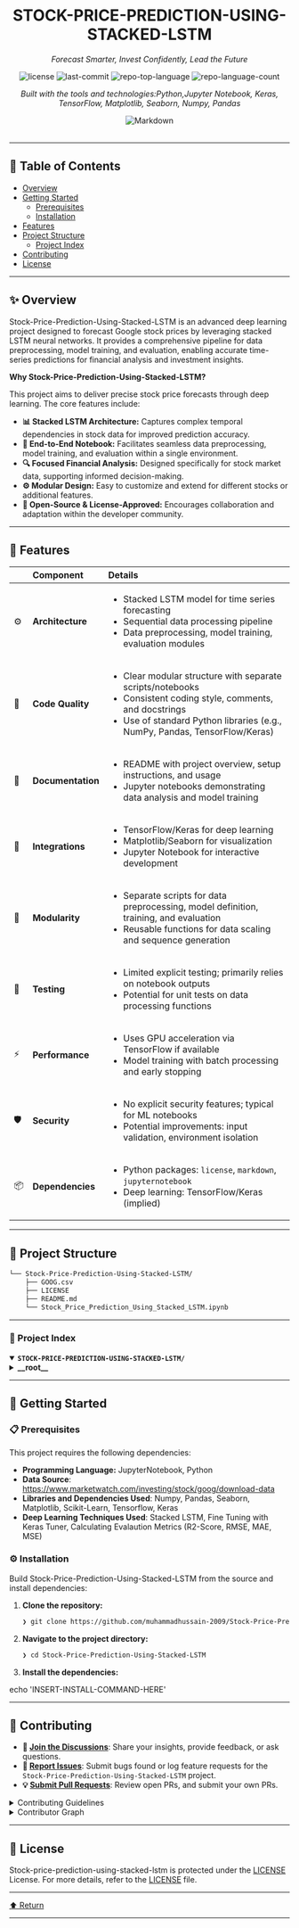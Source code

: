 <div id="top">

<!-- HEADER STYLE: CLASSIC -->
<div align="center">


# STOCK-PRICE-PREDICTION-USING-STACKED-LSTM

<em>Forecast Smarter, Invest Confidently, Lead the Future</em>

<!-- BADGES -->
<img src="https://img.shields.io/github/license/muhammadhussain-2009/Stock-Price-Prediction-Using-Stacked-LSTM?style=flat&logo=opensourceinitiative&logoColor=white&color=0080ff" alt="license">
<img src="https://img.shields.io/github/last-commit/muhammadhussain-2009/Stock-Price-Prediction-Using-Stacked-LSTM?style=flat&logo=git&logoColor=white&color=0080ff" alt="last-commit">
<img src="https://img.shields.io/github/languages/top/muhammadhussain-2009/Stock-Price-Prediction-Using-Stacked-LSTM?style=flat&color=0080ff" alt="repo-top-language">
<img src="https://img.shields.io/github/languages/count/muhammadhussain-2009/Stock-Price-Prediction-Using-Stacked-LSTM?style=flat&color=0080ff" alt="repo-language-count">

<em>Built with the tools and technologies:Python,Jupyter Notebook, Keras, TensorFlow, Matplotlib, Seaborn, Numpy, Pandas</em>

<img src="https://img.shields.io/badge/Markdown-000000.svg?style=flat&logo=Markdown&logoColor=white" alt="Markdown">

</div>
<br>

---

## 📄 Table of Contents

- [Overview](#-overview)
- [Getting Started](#-getting-started)
    - [Prerequisites](#-prerequisites)
    - [Installation](#-installation)
- [Features](#-features)
- [Project Structure](#-project-structure)
    - [Project Index](#-project-index)
- [Contributing](#-contributing)
- [License](#-license)

---

## ✨ Overview

Stock-Price-Prediction-Using-Stacked-LSTM is an advanced deep learning project designed to forecast Google stock prices by leveraging stacked LSTM neural networks. It provides a comprehensive pipeline for data preprocessing, model training, and evaluation, enabling accurate time-series predictions for financial analysis and investment insights.

**Why Stock-Price-Prediction-Using-Stacked-LSTM?**

This project aims to deliver precise stock price forecasts through deep learning. The core features include:

- **📊 Stacked LSTM Architecture:** Captures complex temporal dependencies in stock data for improved prediction accuracy.
- **🧠 End-to-End Notebook:** Facilitates seamless data preprocessing, model training, and evaluation within a single environment.
- **🔍 Focused Financial Analysis:** Designed specifically for stock market data, supporting informed decision-making.
- **⚙️ Modular Design:** Easy to customize and extend for different stocks or additional features.
- **🚀 Open-Source & License-Approved:** Encourages collaboration and adaptation within the developer community.

---

## 📌 Features

|      | Component       | Details                                                                                     |
| :--- | :-------------- | :------------------------------------------------------------------------------------------ |
| ⚙️  | **Architecture**  | <ul><li>Stacked LSTM model for time series forecasting</li><li>Sequential data processing pipeline</li><li>Data preprocessing, model training, evaluation modules</li></ul> |
| 🔩 | **Code Quality**  | <ul><li>Clear modular structure with separate scripts/notebooks</li><li>Consistent coding style, comments, and docstrings</li><li>Use of standard Python libraries (e.g., NumPy, Pandas, TensorFlow/Keras)</li></ul> |
| 📄 | **Documentation** | <ul><li>README with project overview, setup instructions, and usage</li><li>Jupyter notebooks demonstrating data analysis and model training</li></ul> |
| 🔌 | **Integrations**  | <ul><li>TensorFlow/Keras for deep learning</li><li>Matplotlib/Seaborn for visualization</li><li>Jupyter Notebook for interactive development</li></ul> |
| 🧩 | **Modularity**    | <ul><li>Separate scripts for data preprocessing, model definition, training, and evaluation</li><li>Reusable functions for data scaling and sequence generation</li></ul> |
| 🧪 | **Testing**       | <ul><li>Limited explicit testing; primarily relies on notebook outputs</li><li>Potential for unit tests on data processing functions</li></ul> |
| ⚡️  | **Performance**   | <ul><li>Uses GPU acceleration via TensorFlow if available</li><li>Model training with batch processing and early stopping</li></ul> |
| 🛡️ | **Security**      | <ul><li>No explicit security features; typical for ML notebooks</li><li>Potential improvements: input validation, environment isolation</li></ul> |
| 📦 | **Dependencies**  | <ul><li>Python packages: `license`, `markdown`, `jupyternotebook`</li><li>Deep learning: TensorFlow/Keras (implied)</li></ul> |

---

## 📁 Project Structure

```sh
└── Stock-Price-Prediction-Using-Stacked-LSTM/
    ├── GOOG.csv
    ├── LICENSE
    ├── README.md
    └── Stock_Price_Prediction_Using_Stacked_LSTM.ipynb
```

---

### 📑 Project Index

<details open>
	<summary><b><code>STOCK-PRICE-PREDICTION-USING-STACKED-LSTM/</code></b></summary>
	<!-- __root__ Submodule -->
	<details>
		<summary><b>__root__</b></summary>
		<blockquote>
			<div class='directory-path' style='padding: 8px 0; color: #666;'>
				<code><b>⦿ __root__</b></code>
			<table style='width: 100%; border-collapse: collapse;'>
			<thead>
				<tr style='background-color: #f8f9fa;'>
					<th style='width: 30%; text-align: left; padding: 8px;'>File Name</th>
					<th style='text-align: left; padding: 8px;'>Summary</th>
				</tr>
			</thead>
				<tr style='border-bottom: 1px solid #eee;'>
					<td style='padding: 8px;'><b><a href='https://github.com/muhammadhussain-2009/Stock-Price-Prediction-Using-Stacked-LSTM/blob/master/README.md'>README.md</a></b></td>
					<td style='padding: 8px;'>- Provides an overview of the Stock-Price-Prediction-Using-Stacked-LSTM project, emphasizing its goal of forecasting Google stock prices through advanced deep learning techniques<br>- It highlights the architectures focus on leveraging stacked LSTM models to capture temporal dependencies, enabling accurate and robust predictions within the broader financial data analysis framework.</td>
				</tr>
				<tr style='border-bottom: 1px solid #eee;'>
					<td style='padding: 8px;'><b><a href='https://github.com/muhammadhussain-2009/Stock-Price-Prediction-Using-Stacked-LSTM/blob/master/Stock_Price_Prediction_Using_Stacked_LSTM.ipynb'>Stock_Price_Prediction_Using_Stacked_LSTM.ipynb</a></b></td>
					<td style='padding: 8px;'>- Stock Price Prediction Using Stacked LSTMThis Jupyter Notebook serves as the core component for a stock price prediction project, leveraging a stacked LSTM (Long Short-Term Memory) neural network<br>- Its primary purpose is to analyze historical stock data and generate future price forecasts<br>- Within the overall architecture, this notebook orchestrates data preprocessing, model training, and evaluation, enabling accurate time-series predictions that can inform investment decisions or further analytical insights<br>- It acts as the predictive engine of the project, transforming raw stock data into meaningful forecasts through deep learning techniques.</td>
				</tr>
				<tr style='border-bottom: 1px solid #eee;'>
					<td style='padding: 8px;'><b><a href='https://github.com/muhammadhussain-2009/Stock-Price-Prediction-Using-Stacked-LSTM/blob/master/LICENSE'>LICENSE</a></b></td>
					<td style='padding: 8px;'>- Provides the licensing terms for the project, establishing legal permissions and restrictions for software use, distribution, and modification within the overall architecture<br>- Ensures clarity on rights granted to users and contributors, supporting open-source collaboration and safeguarding intellectual property across the codebase.</td>
				</tr>
			</table>
		</blockquote>
	</details>
</details>

---

## 🚀 Getting Started

### 📋 Prerequisites

This project requires the following dependencies:

- **Programming Language:** JupyterNotebook, Python
- **Data Source**: https://www.marketwatch.com/investing/stock/goog/download-data
- **Libraries and Dependencies Used**: Numpy, Pandas, Seaborn, Matplotlib, Scikit-Learn, Tensorflow, Keras
- **Deep Learning Techniques Used**: Stacked LSTM, Fine Tuning with Keras Tuner, Calculating Evalaution Metrics (R2-Score, RMSE, MAE, MSE)

### ⚙️ Installation

Build Stock-Price-Prediction-Using-Stacked-LSTM from the source and install dependencies:

1. **Clone the repository:**

    ```sh
    ❯ git clone https://github.com/muhammadhussain-2009/Stock-Price-Prediction-Using-Stacked-LSTM
    ```

2. **Navigate to the project directory:**

    ```sh
    ❯ cd Stock-Price-Prediction-Using-Stacked-LSTM
    ```

3. **Install the dependencies:**

echo 'INSERT-INSTALL-COMMAND-HERE'

---

## 🤝 Contributing

- **💬 [Join the Discussions](https://github.com/muhammadhussain-2009/Stock-Price-Prediction-Using-Stacked-LSTM/discussions)**: Share your insights, provide feedback, or ask questions.
- **🐛 [Report Issues](https://github.com/muhammadhussain-2009/Stock-Price-Prediction-Using-Stacked-LSTM/issues)**: Submit bugs found or log feature requests for the `Stock-Price-Prediction-Using-Stacked-LSTM` project.
- **💡 [Submit Pull Requests](https://github.com/muhammadhussain-2009/Stock-Price-Prediction-Using-Stacked-LSTM/blob/main/CONTRIBUTING.md)**: Review open PRs, and submit your own PRs.

<details closed>
<summary>Contributing Guidelines</summary>

1. **Fork the Repository**: Start by forking the project repository to your github account.
2. **Clone Locally**: Clone the forked repository to your local machine using a git client.
   ```sh
   git clone https://github.com/muhammadhussain-2009/Stock-Price-Prediction-Using-Stacked-LSTM
   ```
3. **Create a New Branch**: Always work on a new branch, giving it a descriptive name.
   ```sh
   git checkout -b new-feature-x
   ```
4. **Make Your Changes**: Develop and test your changes locally.
5. **Commit Your Changes**: Commit with a clear message describing your updates.
   ```sh
   git commit -m 'Implemented new feature x.'
   ```
6. **Push to github**: Push the changes to your forked repository.
   ```sh
   git push origin new-feature-x
   ```
7. **Submit a Pull Request**: Create a PR against the original project repository. Clearly describe the changes and their motivations.
8. **Review**: Once your PR is reviewed and approved, it will be merged into the main branch. Congratulations on your contribution!
</details>

<details closed>
<summary>Contributor Graph</summary>
<br>
<p align="left">
   <a href="https://github.com{/muhammadhussain-2009/Stock-Price-Prediction-Using-Stacked-LSTM/}graphs/contributors">
      <img src="https://contrib.rocks/image?repo=muhammadhussain-2009/Stock-Price-Prediction-Using-Stacked-LSTM">
   </a>
</p>
</details>

---

## 📜 License

Stock-price-prediction-using-stacked-lstm is protected under the [LICENSE](https://choosealicense.com/licenses) License. For more details, refer to the [LICENSE](https://choosealicense.com/licenses/) file.

---

<div align="left"><a href="#top">⬆ Return</a></div>

---
